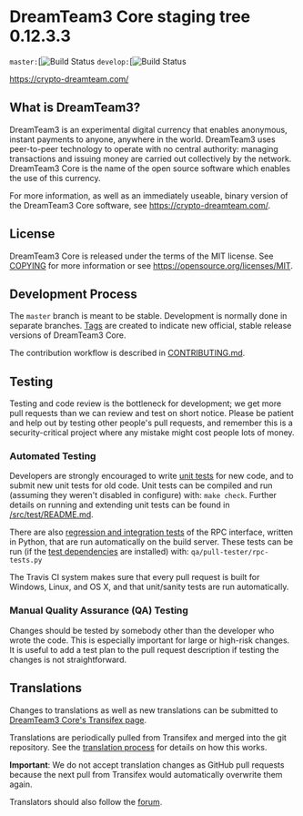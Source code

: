 DreamTeam3 Core staging tree 0.12.3.3
===============================

`master:`[![Build Status](https://github.com/DreamTeamCoin3/DT3/tree/master)
`develop:`[![Build Status](https://github.com/DreamTeamCoin3/DT3/branches)

https://crypto-dreamteam.com/


What is DreamTeam3?
----------------

DreamTeam3 is an experimental digital currency that enables anonymous, instant
payments to anyone, anywhere in the world. DreamTeam3 uses peer-to-peer technology
to operate with no central authority: managing transactions and issuing money
are carried out collectively by the network. DreamTeam3 Core is the name of the open
source software which enables the use of this currency.

For more information, as well as an immediately useable, binary version of
the DreamTeam3 Core software, see https://crypto-dreamteam.com/.


License
-------

DreamTeam3 Core is released under the terms of the MIT license. See [COPYING](COPYING) for more
information or see https://opensource.org/licenses/MIT.

Development Process
-------------------

The `master` branch is meant to be stable. Development is normally done in separate branches.
[Tags](https://github.com/DreamTeamCoin3/DT3/tags) are created to indicate new official,
stable release versions of DreamTeam3 Core.

The contribution workflow is described in [CONTRIBUTING.md](CONTRIBUTING.md).

Testing
-------

Testing and code review is the bottleneck for development; we get more pull
requests than we can review and test on short notice. Please be patient and help out by testing
other people's pull requests, and remember this is a security-critical project where any mistake might cost people
lots of money.

### Automated Testing

Developers are strongly encouraged to write [unit tests](src/test/README.md) for new code, and to
submit new unit tests for old code. Unit tests can be compiled and run
(assuming they weren't disabled in configure) with: `make check`. Further details on running
and extending unit tests can be found in [/src/test/README.md](/src/test/README.md).

There are also [regression and integration tests](/qa) of the RPC interface, written
in Python, that are run automatically on the build server.
These tests can be run (if the [test dependencies](/qa) are installed) with: `qa/pull-tester/rpc-tests.py`

The Travis CI system makes sure that every pull request is built for Windows, Linux, and OS X, and that unit/sanity tests are run automatically.

### Manual Quality Assurance (QA) Testing

Changes should be tested by somebody other than the developer who wrote the
code. This is especially important for large or high-risk changes. It is useful
to add a test plan to the pull request description if testing the changes is
not straightforward.

Translations
------------

Changes to translations as well as new translations can be submitted to
[DreamTeam3 Core's Transifex page](https://www.contact@crypto-dreamteam.com/).

Translations are periodically pulled from Transifex and merged into the git repository. See the
[translation process](doc/translation_process.md) for details on how this works.

**Important**: We do not accept translation changes as GitHub pull requests because the next
pull from Transifex would automatically overwrite them again.

Translators should also follow the [forum](https://discord.gg/MDsr4FU).
